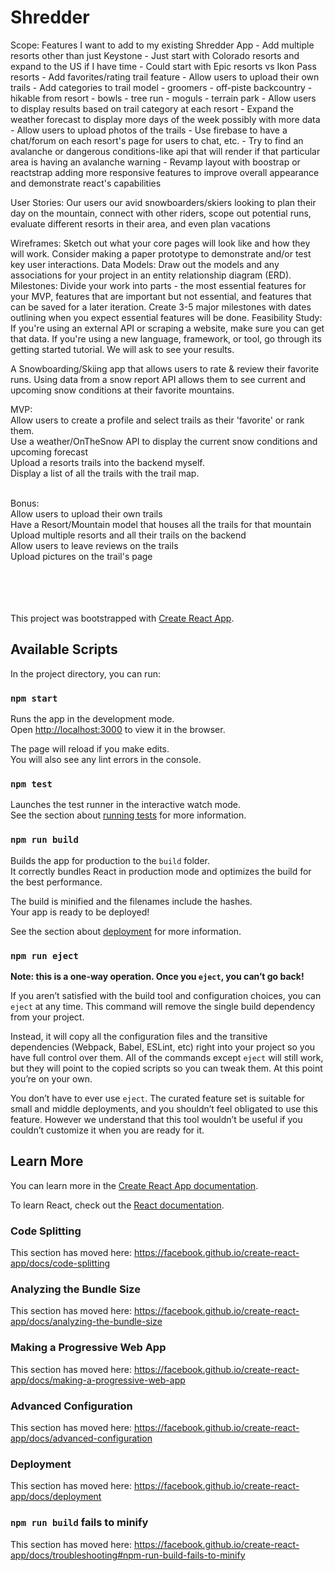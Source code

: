 # Shredder
Scope: 
    Features I want to add to my existing Shredder App
        - Add multiple resorts other than just Keystone
            - Just start with Colorado resorts and expand to the US if I have time
            - Could start with Epic resorts vs Ikon Pass resorts
        - Add favorites/rating trail feature
        - Allow users to upload their own trails
            - Add categories to trail model
                - groomers
                - off-piste backcountry
                - hikable from resort
                - bowls
                - tree run
                - moguls
                - terrain park
        - Allow users to display results based on trail category at each resort
        - Expand the weather forecast to display more days of the week possibly with more data
        - Allow users to upload photos of the trails
        - Use firebase to have a chat/forum on each resort's page for users to chat, etc.
        - Try to find an avalanche or dangerous conditions-like api that will render if that particular area is having an avalanche warning
        - Revamp layout with boostrap or reactstrap adding more responsive features to improve overall appearance and demonstrate   react's capabilities
    
User Stories:
    Our users our avid snowboarders/skiers looking to plan their day on the mountain, connect with other riders, scope out potential runs, evaluate different resorts in their area, and even plan vacations

Wireframes: Sketch out what your core pages will look like and how they will work. Consider making a paper prototype to demonstrate and/or test key user interactions.
Data Models: Draw out the models and any associations for your project in an entity relationship diagram (ERD).
Milestones: Divide your work into parts - the most essential features for your MVP, features that are important but not essential, and features that can be saved for a later iteration. Create 3-5 major milestones with dates outlining when you expect essential features will be done.
Feasibility Study: If you're using an external API or scraping a website, make sure you can get that data. If you're using a new language, framework, or tool, go through its getting started tutorial. We will ask to see your results.
















A Snowboarding/Skiing app that allows users to rate &amp; review their favorite runs. Using data from a snow report API allows them to see current and upcoming snow conditions at their favorite mountains. <br>

MVP:<br>
Allow users to create a profile and select trails as their 'favorite' or rank them.<br>
Use a weather/OnTheSnow API to display the current snow conditions and upcoming forecast<br>
Upload a resorts trails into the backend myself.<br>
Display a list of all the trails with the trail map.<br><br>


Bonus:<br>
Allow users to upload their own trails<br>
Have a Resort/Mountain model that houses all the trails for that mountain<br>
Upload multiple resorts and all their trails on the backend<br>
Allow users to leave reviews on the trails<br>
Upload pictures on the trail's page<br>





<br><br><br><br>
This project was bootstrapped with [Create React App](https://github.com/facebook/create-react-app).

## Available Scripts

In the project directory, you can run:

### `npm start`

Runs the app in the development mode.<br>
Open [http://localhost:3000](http://localhost:3000) to view it in the browser.

The page will reload if you make edits.<br>
You will also see any lint errors in the console.

### `npm test`

Launches the test runner in the interactive watch mode.<br>
See the section about [running tests](https://facebook.github.io/create-react-app/docs/running-tests) for more information.

### `npm run build`

Builds the app for production to the `build` folder.<br>
It correctly bundles React in production mode and optimizes the build for the best performance.

The build is minified and the filenames include the hashes.<br>
Your app is ready to be deployed!

See the section about [deployment](https://facebook.github.io/create-react-app/docs/deployment) for more information.

### `npm run eject`

**Note: this is a one-way operation. Once you `eject`, you can’t go back!**

If you aren’t satisfied with the build tool and configuration choices, you can `eject` at any time. This command will remove the single build dependency from your project.

Instead, it will copy all the configuration files and the transitive dependencies (Webpack, Babel, ESLint, etc) right into your project so you have full control over them. All of the commands except `eject` will still work, but they will point to the copied scripts so you can tweak them. At this point you’re on your own.

You don’t have to ever use `eject`. The curated feature set is suitable for small and middle deployments, and you shouldn’t feel obligated to use this feature. However we understand that this tool wouldn’t be useful if you couldn’t customize it when you are ready for it.

## Learn More

You can learn more in the [Create React App documentation](https://facebook.github.io/create-react-app/docs/getting-started).

To learn React, check out the [React documentation](https://reactjs.org/).

### Code Splitting

This section has moved here: https://facebook.github.io/create-react-app/docs/code-splitting

### Analyzing the Bundle Size

This section has moved here: https://facebook.github.io/create-react-app/docs/analyzing-the-bundle-size

### Making a Progressive Web App

This section has moved here: https://facebook.github.io/create-react-app/docs/making-a-progressive-web-app

### Advanced Configuration

This section has moved here: https://facebook.github.io/create-react-app/docs/advanced-configuration

### Deployment

This section has moved here: https://facebook.github.io/create-react-app/docs/deployment

### `npm run build` fails to minify

This section has moved here: https://facebook.github.io/create-react-app/docs/troubleshooting#npm-run-build-fails-to-minify
